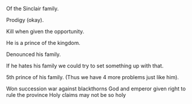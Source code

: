 Of the Sinclair family.

Prodigy (okay).

Kill when given the opportunity.

He is a prince of the kingdom.

Denounced his family. 

If he hates his family we could try to set something up with that.

5th prince of his family. (Thus we have 4 more problems just like him).

Won succession war against blackthorns
God and emperor given right to rule the province
Holy claims may not be so holy

